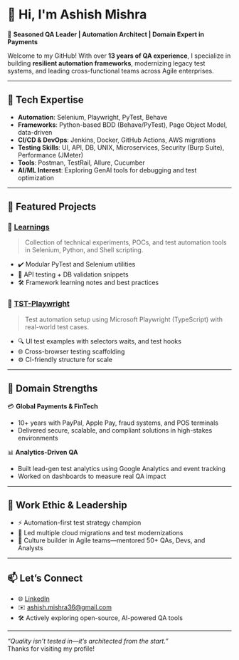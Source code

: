 # 👋 Hi, I'm Ashish Mishra

🎯 **Seasoned QA Leader | Automation Architect | Domain Expert in Payments**

Welcome to my GitHub! With over **13 years of QA experience**, I specialize in building **resilient automation frameworks**, modernizing legacy test systems, and leading cross-functional teams across Agile enterprises.

---

## 🔧 Tech Expertise

- **Automation**: Selenium, Playwright, PyTest, Behave  
- **Frameworks**: Python-based BDD (Behave/PyTest), Page Object Model, data-driven  
- **CI/CD & DevOps**: Jenkins, Docker, GitHub Actions, AWS migrations  
- **Testing Skills**: UI, API, DB, UNIX, Microservices, Security (Burp Suite), Performance (JMeter)  
- **Tools**: Postman, TestRail, Allure, Cucumber  
- **AI/ML Interest**: Exploring GenAI tools for debugging and test optimization

---

## 📂 Featured Projects

### 🔹 [Learnings](https://github.com/ashishmishra36/learnings)
> Collection of technical experiments, POCs, and test automation tools in Selenium, Python, and Shell scripting.

- ✔️ Modular PyTest and Selenium utilities
- 🧪 API testing + DB validation snippets
- 🛠️ Framework learning notes and best practices

### 🔹 [TST-Playwright](https://github.com/ashishmishra36/tst-playwright)
> Test automation setup using Microsoft Playwright (TypeScript) with real-world test cases.

- 🔍 UI test examples with selectors waits, and test hooks
- 🌐 Cross-browser testing scaffolding
- ⚙️ CI-friendly structure for scale

---

## 🧠 Domain Strengths

💳 **Global Payments & FinTech**
- 10+ years with PayPal, Apple Pay, fraud systems, and POS terminals  
- Delivered secure, scalable, and compliant solutions in high-stakes environments

📊 **Analytics-Driven QA**
- Built lead-gen test analytics using Google Analytics and event tracking  
- Worked on dashboards to measure real QA impact

---

## 💼 Work Ethic & Leadership

- ⚡ Automation-first test strategy champion  
- 🚀 Led multiple cloud migrations and test modernizations  
- 🤝 Culture builder in Agile teams—mentored 50+ QAs, Devs, and Analysts

---

## 📫 Let’s Connect

- 🌐 [LinkedIn](https://www.linkedin.com/in/ashishmishra36/)
- ✉️ ashish.mishra36@gmail.com  
- 🛠️ Actively exploring open-source, AI-powered QA tools

---

_“Quality isn’t tested in—it’s architected from the start.”_  
Thanks for visiting my profile!
